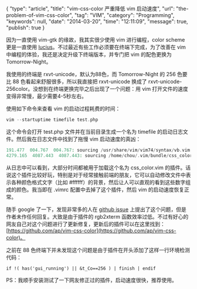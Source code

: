 {
    "type": "article",
    "title": "vim-css-color 严重降低 vim 启动速度",
    "url": "the-problem-of-vim-css-color",
    "tag": "VIM",
    "category": "Programming",
    "keywords": null,
    "date": "2014-03-20",
    "time": "12:11:09",
    "message": true,
    "publish": true
}

因为一直使用 vim-gtk 的缘故，我其实很少使用 vim 进行编程，color scheme 更是一直使用 [lucius](http://www.vim.org/scripts/script.php?script_id=2536)。不过最近有些工作必须要在终端下完成，为了改善在 vim 中编程的体验，我还是决定升级下终端版本，并专门把 vim 的配色更换为 Tomorrow-Night。

我使用的终端是 rxvt-unicode，默认为88色，而 Tomorrow-Night 的 256 色要比 88 色看起来舒服很多，所以我直接把 rxvt-unicode 换成了 rxvt-unicode-256color。没想到在终端更换完毕之后出现了一个问题：用 vim 打开文件的速度变得非常慢，最少需要4-5秒左右。

<!--more-->

使用如下命令来查看 vim 的启动过程耗费的时间：

```php
vim --startuptime timefile test.php
```

这个命令会打开 test.php 文件并在当前目录生成一个名为 timefile 的启动日志文件。然后我在日志文件中找到了拖慢 vim 启动速度的真凶：

```php
191.477  004.767  004.767: sourcing /usr/share/vim/vim74/syntax/vb.vim
4279.165  4087.443  4087.443: sourcing /home/chou/.vim/bundle/css_color.vim/syntax/css.vim
```

从日志中可以看到，大部分时间都被用于加载这个名为 css_color.vim 的插件。话说这个插件比较好玩，特别是对于经常接触前端的朋友，它可以自动修改文件中表示各种颜色格式文字（比如 #ffffff）的背景，然后让人可以直观的看到这些数字组成的颜色。我当即在 .vimrc 配置中去掉了这个插件，然后 vim 的启动速度恢复正常。

随手 google 了一下，发现非常多的人在 [github issue](https://github.com/skammer/vim-css-color/issues/3) 上提出了这个问题，但是作者未作任何回复。大致是由于插件的 rgb2xterm 函数效率过低。不过有好心的网友自己对这个问题进行了更新修复，更新后的插件可以在这里找到：[https://github.com/ap/vim-css-color](https://github.com/ap/vim-css-color)。

之前在 88 色终端下并未发现这个问题是由于插件在开头添加了这样一行环境检测代码：

```vimL
if !( has('gui_running') || &t_Co==256 ) | finish | endif
```

PS：我顺手安装测试了一下网友修正过的插件，启动速度很快，推荐使用。

